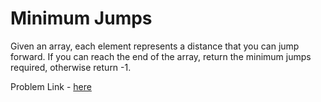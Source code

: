 # Minimum Jumps

Given an array, each element represents a distance that you can jump forward. If you can reach the end of the array, return the minimum jumps required, otherwise return -1.

Problem Link - [here](https://www.geeksforgeeks.org/problems/minimum-number-of-jumps-1587115620/1)
